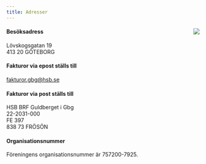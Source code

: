 ```yaml
---
title: Adresser
---
```

<img style="float:right; margin:5px 0 5px 15px; max-width: 45%;" src="../user/pages/05.kontakt/03.adresser/photo_10.jpg">

#### Besöksadress
Lövskogsgatan 19<br/>
413 20 GÖTEBORG

#### Fakturor via epost ställs till

<a href="mailto:fakturor.gbg@hsb.se" target="blank">fakturor.gbg@hsb.se</a>

#### Fakturor via post  ställs till

HSB BRF Guldberget i Gbg <br/>
22-2031-000<br/>
FE 397<br/>
838 73 FRÖSÖN<br/>

#### Organisationsnummer

Föreningens organisationsnummer är 757200-7925.